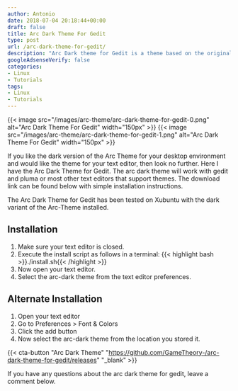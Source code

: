 ```yaml
---
author: Antonio
date: 2018-07-04 20:18:44+00:00
draft: false
title: Arc Dark Theme For Gedit
type: post
url: /arc-dark-theme-for-gedit/
description: "Arc Dark theme for Gedit is a theme based on the original Arc Dark for the linux desktop environment. This theme provides a seamless look with your desktop environment for most text editors."
googleAdsenseVerify: false
categories:
- Linux
- Tutorials
tags:
- Linux
- Tutorials
---
```


{{< image src="/images/arc-theme/arc-dark-theme-for-gedit-0.png" alt="Arc Dark Theme For Gedit" width="150px" >}}
{{< image src="/images/arc-theme/arc-dark-theme-for-gedit-1.png" alt="Arc Dark Theme For Gedit" width="150px" >}}

If you like the dark version of the Arc Theme for your desktop environment and would like the theme for your text editor, then look no further. Here I have the Arc Dark Theme for Gedit. The arc dark theme will work with gedit and pluma or most other text editors that support themes. The download link can be found below with simple installation instructions.

<!--more-->

The Arc Dark Theme for Gedit has been tested on Xubuntu with the dark variant of the Arc-Theme installed.

## Installation

1. Make sure your text editor is closed.
2. Execute the install script as follows in a terminal:
  {{< highlight bash >}}./install.sh{{< /highlight >}}
3. Now open your text editor.
4. Select the arc-dark theme from the text editor preferences.

## Alternate Installation

1. Open your text editor
2. Go to Preferences > Font & Colors
3. Click the add button
4. Now select the arc-dark theme from the location you stored it.

{{< cta-button "Arc Dark Theme" "https://github.com/GameTheory-/arc-dark-theme-for-gedit/releases" "_blank" >}}

If you have any questions about the arc dark theme for gedit, leave a comment below.
